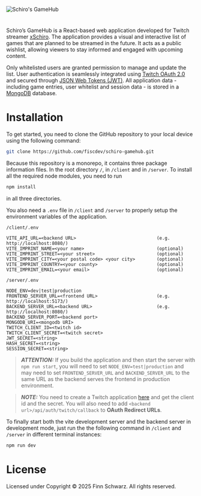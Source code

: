 ![Schiro's GameHub](https://github.com/user-attachments/assets/b03a3c03-2842-4f28-89e2-80ad30105ac3)

#

Schiro’s GameHub is a React-based web application developed for Twitch streamer [xSchiro](https://www.twitch.tv/xschiro). The application provides a visual and interactive list of games that are planned to be streamed in the future. It acts as a public wishlist, allowing viewers to stay informed and engaged with upcoming content.

Only whitelisted users are granted permission to manage and update the list. User authentication is seamlessly integrated using [Twitch OAuth 2.0](https://dev.twitch.tv/docs/authentication/getting-tokens-oauth/) and secured through [JSON Web Tokens (JWT)](https://jwt.io/introduction). All application data - including game entries, user whitelist and session data - is stored in a [MongoDB](https://www.mongodb.com/) database.

# Installation

To get started, you need to clone the GitHub repository to your local device using the following command:

```bash
git clone https://github.com/fiscdev/schiro-gamehub.git
```

Because this repository is a monorepo, it contains three package information files. In the root directory `/`, in `/client` and in `/server`. To install all the required node modules, you need to run

```bash
npm install
```

in all three directories.

You also need a `.env` file in `/client` and `/server` to properly setup the environment variables of the application.

`/client/.env`

```env
VITE_API_URL=<backend URL>                              (e.g. http://localhost:8080/)
VITE_IMPRINT_NAME=<your name>                           (optional)
VITE_IMPRINT_STREET=<your street>                       (optional)
VITE_IMPRINT_CITY=<your postal code> <your city>        (optional)
VITE_IMPRINT_COUNTRY=<your county>                      (optional)
VITE_IMPRINT_EMAIL=<your email>                         (optional)
```

`/server/.env`

```env
NODE_ENV=dev|test|production
FRONTEND_SERVER_URL=<frontend URL>                      (e.g. http://localhost:5173/)
BACKEND_SERVER_URL=<backend URL>                        (e.g. http://localhost:8080/)
BACKEND_SERVER_PORT=<backend port>
MONGODB_URI=<mongodb URI>
TWITCH_CLIENT_ID=<twitch id>
TWITCH_CLIENT_SECRET=<twitch secret>
JWT_SECRET=<string>
HASH_SECRET=<string>
SESSION_SECRET=<string>
```

> **_ATTENTION:_** If you build the application and then start the server with `npm run start`, you will need to set `NODE_ENV=test|production` and may need to set `FRONTEND_SERVER_URL` and `BACKEND_SERVER_URL` to the same URL as the backend serves the frontend in production environment.

> **_NOTE:_** You need to create a Twitch application [here](https://dev.twitch.tv/console/apps) and get the client id and the secret. You will also need to add `<backend url>/api/auth/twitch/callback` to **OAuth Redirect URLs**.

To finally start both the vite development server and the backend server in development mode, just run the the following command in `/client` and `/server` in different terminal instances:

```bash
npm run dev
```

# License

Licensed under Copyright © 2025 Finn Schwarz. All rights reserved.
